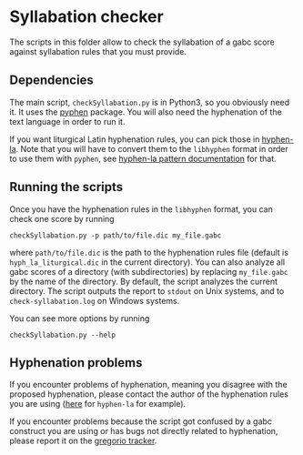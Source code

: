 # Syllabation checker

The scripts in this folder allow to check the syllabation of a gabc score against syllabation rules that you must provide.

## Dependencies

The main script, `checkSyllabation.py` is in Python3, so you obviously need it. It uses the [pyphen](http://pyphen.org/) package. You will also need the hyphenation of the text language in order to run it.

If you want liturgical Latin hyphenation rules, you can pick those in [hyphen-la](https://github.com/gregorio-project/hyphen-la). Note that you will have to convert them to the `libhyphen` format in order to use them with `pyphen`, see [hyphen-la pattern documentation](https://github.com/gregorio-project/hyphen-la/tree/master/patterns#converting-to-libhyphen-format) for that.

## Running the scripts

Once you have the hyphenation rules in the `libhyphen` format, you can check one score by running

```
checkSyllabation.py -p path/to/file.dic my_file.gabc
```

where `path/to/file.dic` is the path to the hyphenation rules file (default is `hyph_la_liturgical.dic` in the current directory). You can also analyze all gabc scores of a directory (with subdirectories) by replacing `my_file.gabc` by the name of the directory. By default, the script analyzes the current directory. The script outputs the report to `stdout` on Unix systems, and to `check-syllabation.log` on Windows systems.

You can see more options by running

```
checkSyllabation.py --help
```

## Hyphenation problems

If you encounter problems of hyphenation, meaning you disagree with the proposed hyphenation, please contact the author of the hyphenation rules you are using ([here](https://github.com/gregorio-project/hyphen-la/issues) for `hyphen-la` for example).

If you encounter problems because the script got confused by a gabc construct you are using or has bugs not directly related to hyphenation, please report it on the [gregorio tracker](https://github.com/gregorio-project/gregorio/issues).
